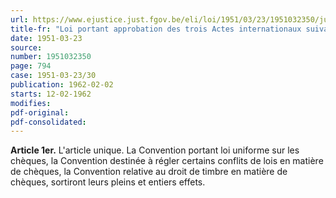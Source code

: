 ```yaml
---
url: https://www.ejustice.just.fgov.be/eli/loi/1951/03/23/1951032350/justel
title-fr: "Loi portant approbation des trois Actes internationaux suivants: 1. Convention internationale portant Loi uniforme sur les Chèques, Annexes et Protocole, signés à Genève, le 19 mars 1931; 2. Convention internationale destinée à règler certains conflits de lois en matière de Chèques et Protocole y relatif, signés à Genève, le 19 mars 1931; 3. Convention internationale relative au droit de timbre en matière de Chèques et Protocole y relatif, signés à Genève,le 19 mars 1931."
date: 1951-03-23
source:
number: 1951032350
page: 794
case: 1951-03-23/30
publication: 1962-02-02
starts: 12-02-1962
modifies:
pdf-original:
pdf-consolidated:
---
```


**Article 1er.** L'article unique. La Convention portant loi uniforme sur les chèques, la Convention destinée à régler certains conflits de lois en matière de chèques, la Convention relative au droit de timbre en matière de chèques, sortiront leurs pleins et entiers effets.
